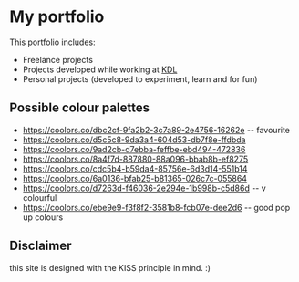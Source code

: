 # My portfolio

This portfolio includes:

* Freelance projects
* Projects developed while working at [KDL](https://github.com/kingsdigitallab)
* Personal projects (developed to experiment, learn and for fun)

## Possible colour palettes

* https://coolors.co/dbc2cf-9fa2b2-3c7a89-2e4756-16262e -- favourite
* https://coolors.co/d5c5c8-9da3a4-604d53-db7f8e-ffdbda
* https://coolors.co/9ad2cb-d7ebba-feffbe-ebd494-472836
* https://coolors.co/8a4f7d-887880-88a096-bbab8b-ef8275
* https://coolors.co/cdc5b4-b59da4-85756e-6d3d14-551b14
* https://coolors.co/6a0136-bfab25-b81365-026c7c-055864
* https://coolors.co/d7263d-f46036-2e294e-1b998b-c5d86d -- v colourful
* https://coolors.co/ebe9e9-f3f8f2-3581b8-fcb07e-dee2d6 -- good pop up colours

## Disclaimer

this site is designed with the KISS principle in mind. :)